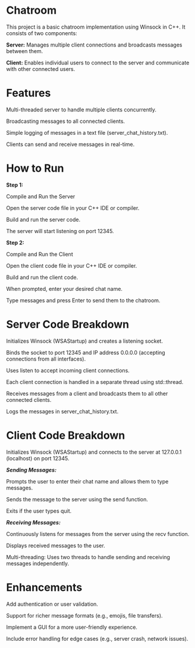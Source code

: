 # Chatroom 

This project is a basic chatroom implementation using Winsock in C++. It consists of two components:

**Server:**
Manages multiple client connections and broadcasts messages between them.

**Client:**
Enables individual users to connect to the server and communicate with other connected users.

# Features

Multi-threaded server to handle multiple clients concurrently.

Broadcasting messages to all connected clients.

Simple logging of messages in a text file (server_chat_history.txt).

Clients can send and receive messages in real-time.

# How to Run

**Step 1:**

Compile and Run the Server

Open the server code file in your C++ IDE or compiler.

Build and run the server code.

The server will start listening on port 12345.

**Step 2:**

Compile and Run the Client

Open the client code file in your C++ IDE or compiler.

Build and run the client code.

When prompted, enter your desired chat name.

Type messages and press Enter to send them to the chatroom.

# Server Code Breakdown

Initializes Winsock (WSAStartup) and creates a listening socket.

Binds the socket to port 12345 and IP address 0.0.0.0 (accepting connections from all interfaces).

Uses listen to accept incoming client connections.

Each client connection is handled in a separate thread using std::thread.

Receives messages from a client and broadcasts them to all other connected clients.

Logs the messages in server_chat_history.txt.

# Client Code Breakdown

Initializes Winsock (WSAStartup) and connects to the server at 127.0.0.1 (localhost) on port 12345.

***Sending Messages:***

Prompts the user to enter their chat name and allows them to type messages.

Sends the message to the server using the send function.

Exits if the user types quit.

***Receiving Messages:***

Continuously listens for messages from the server using the recv function.

Displays received messages to the user.

Multi-threading:
Uses two threads to handle sending and receiving messages independently.

# Enhancements

Add authentication or user validation.

Support for richer message formats (e.g., emojis, file transfers).

Implement a GUI for a more user-friendly experience.

Include error handling for edge cases (e.g., server crash, network issues).
